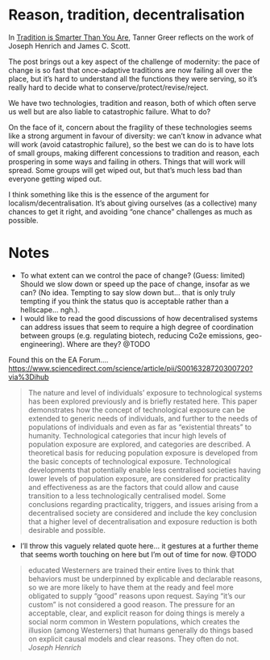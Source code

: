 # Reason, tradition, decentralisation
In [ Tradition is Smarter Than You Are](https://scholars-stage.blogspot.com/2018/08/tradition-is-smarter-than-you-are.html), Tanner Greer reflects on the work of Joseph Henrich and James C. Scott.

The post brings out a key aspect of the challenge of modernity: the pace of change is so fast that once-adaptive traditions are now failing all over the place, but it’s hard to understand all the functions they were serving, so it’s really hard to decide what to conserve/protect/revise/reject.

We have two technologies, tradition and reason, both of which often serve us well but are also liable to catastrophic failure. What to do?

On the face of it, concern about the fragility of these technologies seems like a strong argument in favour of diversity: we can’t know in advance what will work (avoid catastrophic failure), so the best we can do is to have lots of small groups, making different concessions to tradition and reason, each prospering in some ways and failing in others. Things that will work will spread. Some groups will get wiped out, but that’s much less bad than everyone getting wiped out. 

I think something like this is the essence of the argument for localism/decentralisation. It’s about giving ourselves (as a collective) many chances to get it right, and avoiding “one chance” challenges as much as possible.

# Notes
- To what extent can we control the pace of change? (Guess: limited) Should we slow down or speed up the pace of change, insofar as we can? (No idea. Tempting to say slow down but... that is only truly tempting if you think the status quo is acceptable rather than a hellscape… ngh.).
- I would like to read the good discussions of how decentralised systems can address issues that seem to require a high degree of coordination between groups (e.g. regulating biotech, reducing Co2e emissions, geo-engineering). Where are they? @TODO  

Found this on the EA Forum….
https://www.sciencedirect.com/science/article/pii/S0016328720300720?via%3Dihub

> The nature and level of individuals’ exposure to technological systems has been explored previously and is briefly restated here. This paper demonstrates how the concept of technological exposure can be extended to generic needs of individuals, and further to the needs of populations of individuals and even as far as “existential threats” to humanity. Technological categories that incur high levels of population exposure are explored, and categories are described. A theoretical basis for reducing population exposure is developed from the basic concepts of technological exposure. Technological developments that potentially enable less centralised societies having lower levels of population exposure, are considered for practicality and effectiveness as are the factors that could allow and cause transition to a less technologically centralised model. Some conclusions regarding practicality, triggers, and issues arising from a decentralised society are considered and include the key conclusion that a higher level of decentralisation and exposure reduction is both desirable and possible.

* I’ll throw this vaguely related quote here… it gestures at a further theme that seems worth touching on here but I’m out of time for now. @TODO 

> educated Westerners are trained their entire lives to think that behaviors must be underpinned by explicable and declarable reasons, so we are more likely to have them at the ready and feel more obligated to supply “good” reasons upon request. Saying “it’s our custom” is not considered a good reason. The pressure for an acceptable, clear, and explicit reason for doing things is merely a social norm common in Western populations, which creates the illusion (among Westerners) that humans generally do things based on explicit causal models and clear reasons. They often do not.
> <cite>Joseph Henrich</cite>
<!-- #web/misc -->

<!-- {BearID:reason-tradition-decentralisation.md} -->
